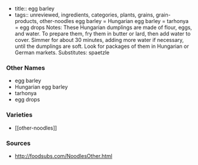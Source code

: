 - title:: egg barley
- tags:: unreviewed, ingredients, categories, plants, grains, grain-products, other-noodles
egg barley = Hungarian egg barley = tarhonya = egg drops Notes: These Hungarian dumplings are made of flour, eggs, and water. To prepare them, fry them in butter or lard, then add water to cover. Simmer for about 30 minutes, adding more water if necessary, until the dumplings are soft. Look for packages of them in Hungarian or German markets. Substitutes: spaetzle

### Other Names

* egg barley
* Hungarian egg barley
* tarhonya
* egg drops

### Varieties

* [[other-noodles]]

### Sources
* http://foodsubs.com/NoodlesOther.html
